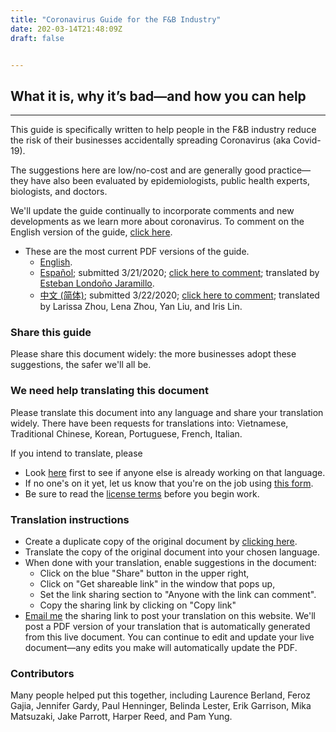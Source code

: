 ```yaml
---
title: "Coronavirus Guide for the F&B Industry"
date: 202-03-14T21:48:09Z
draft: false


---
```


## What it is, why it’s bad—and how you can help

---

This guide is specifically written to help people in the F&B industry reduce the risk of their businesses accidentally spreading Coronavirus (aka Covid-19). 

The suggestions here are low/no-cost and are generally good practice—they have also been evaluated by epidemiologists, public health experts, biologists, and doctors.

We'll update the guide continually to incorporate comments and new developments as we learn more about coronavirus. To comment on the English version of the guide, [click here](https://docs.google.com/document/d/13n1TeOl_cB_jJhRzGNztgInzTZhWpLwW52K4q7hwnlQ/edit?usp=sharing).

* These are the most current PDF versions of the guide.
    * [English](https://docs.google.com/document/d/13n1TeOl_cB_jJhRzGNztgInzTZhWpLwW52K4q7hwnlQ/export?format=pdf).
    * [Español](https://docs.google.com/document/d/1Xvi52dZCsps0OPARF1qnBWfS3u7bdTgioR_Su4YIcRw/export?format=pdf); submitted 3/21/2020; [click here to comment](https://docs.google.com/document/d/1Xvi52dZCsps0OPARF1qnBWfS3u7bdTgioR_Su4YIcRw/edit?usp=sharing); translated by [Esteban Londoño Jaramillo](www.instagram.com/krumelco).
    * [中文 (简体)](https://docs.google.com/document/d/1tQA0WFvSzZIMzabcZgKs3e4P-zs4W1l1XR8mAJCuOCc/export?format=pdf); submitted 3/22/2020; [click here to comment](https://docs.google.com/document/d/1tQA0WFvSzZIMzabcZgKs3e4P-zs4W1l1XR8mAJCuOCc/edit?usp=sharing); translated by Larissa Zhou, Lena Zhou, Yan Liu, and Iris Lin.

### Share this guide

Please share this document widely: the more businesses adopt these suggestions, the safer we'll all be. 

### We need help translating this document

Please translate this document into any language and share your translation widely. There have been requests for translations into: Vietnamese, Traditional Chinese, Korean, Portuguese, French, Italian.

If you intend to translate, please 
* Look [here](https://docs.google.com/spreadsheets/d/1FcycksxjVAverq6UVtnmsvjf5a8yX0Qnl44Q3qfUITI/edit?usp=sharing) first to see if anyone else is already working on that language.
* If no one's on it yet, let us know that you're on the job using [this form](https://forms.gle/SQodYzXV2gAA6q6W8).
* Be sure to read the [license terms](https://creativecommons.org/licenses/by-nc/4.0/) before you begin work.


### Translation instructions

* Create a duplicate copy of the original document by [clicking here](https://docs.google.com/document/d/13n1TeOl_cB_jJhRzGNztgInzTZhWpLwW52K4q7hwnlQ/copy).
* Translate the copy of the original document into your chosen language.
* When done with your translation, enable suggestions in the document: 
    * Click on the blue "Share" button in the upper right,
    * Click on "Get shareable link" in the window that pops up,
    * Set the link sharing section to "Anyone with the link can comment".
    * Copy the sharing link by clicking on "Copy link"
* [Email me](mailto:me@vaughntan.org) the sharing link to post your translation on this website. We'll post a PDF version of your translation that is automatically generated from this live document. You can continue to edit and update your live document—any edits you make will automatically update the PDF.

### Contributors

Many people helped put this together, including Laurence Berland, Feroz Gajia, Jennifer Gardy, Paul Henninger, Belinda Lester, Erik Garrison, Mika Matsuzaki, Jake Parrott, Harper Reed, and Pam Yung.
